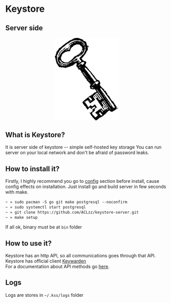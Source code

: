 # Keystore
## Server side
<p align="center">
    <img src="docs/logo.png?raw=true" width="200px"/>
</p>

## What is Keystore?
It is server side of keystore -- simple self-hosted key storage
You can run server on your local network and don't be afraid of password leaks.

## How to install it?
Firstly, I highly recommend you go to <a href="docs/Configuration.md">config</a> section before install, cause config effects on installation.
Just install go and build server in few seconds with make.

```
~ » sudo pacman -S go git make postgresql --noconfirm
~ » sudo systemctl start postgresql
~ » git clone https://github.com/ACLzz/keystore-server.git
~ » make setup
```

If all ok, binary must be at `bin` folder

## How to use it?
Keystore has an http API, so all communications goes through that API.<br/>
Keystore has official client <a href="https://github.com/ACLzz/keywarden">Keywarden</a><br/>
For a documentation about API methods go <a href="docs/API/">here</a>.

## Logs
Logs are stores in `~/.kss/logs` folder
